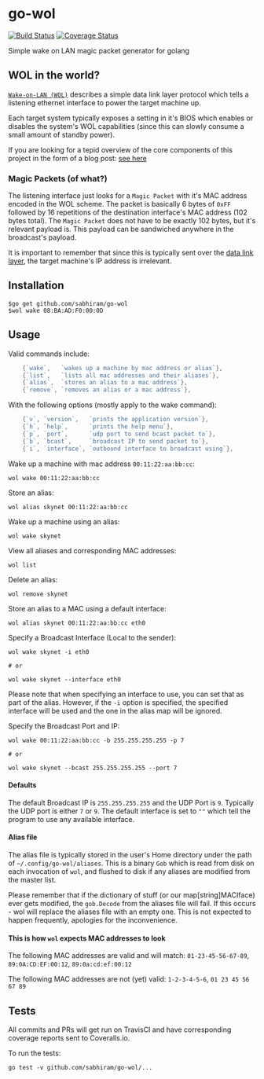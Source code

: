 # go-wol

[![Build Status](https://travis-ci.org/sabhiram/go-wol.svg?branch=master)](https://travis-ci.org/sabhiram/go-wol) [![Coverage Status](https://coveralls.io/repos/sabhiram/go-wol/badge.svg)](https://coveralls.io/r/sabhiram/go-wol)

Simple wake on LAN magic packet generator for golang

## WOL in the world?

[`Wake-on-LAN (WOL)`](http://en.wikipedia.org/wiki/Wake-on-LAN) describes a simple data link layer protocol which tells a listening ethernet interface to power the target machine up.

Each target system typically exposes a setting in it's BIOS which enables or disables the system's WOL capabilities (since this can slowly consume a small amount of standby power).

If you are looking for a tepid overview of the core components of this project in the form of a blog post: [see here](http://sabhiram.com/development/2015/02/16/sending_wol_packets_with_golang.html)

### Magic Packets (of what?)

The listening interface just looks for a `Magic Packet` with it's MAC address encoded in the WOL scheme. The packet is basically 6 bytes of `0xFF` followed by 16 repetitions of the destination interface's MAC address (102 bytes total). The `Magic Packet` does not have to be exactly 102 bytes, but it's relevant payload is. This payload can be sandwiched anywhere in the broadcast's payload.

It is important to remember that since this is typically sent over the [data link layer](http://en.wikipedia.org/wiki/Data_link_layer), the target machine's IP address is irrelevant.

## Installation

```
$go get github.com/sabhiram/go-wol
$wol wake 08:BA:AD:F0:00:0D
```

## Usage

Valid commands include:
```go
    {`wake`,   `wakes up a machine by mac address or alias`},
    {`list`,   `lists all mac addresses and their aliases`},
    {`alias`,  `stores an alias to a mac address`},
    {`remove`, `removes an alias or a mac address`},
```

With the following options (mostly apply to the wake command):
```go
    {`v`, `version`,   `prints the application version`},
    {`h`, `help`,      `prints the help menu`},
    {`p`, `port`,      `udp port to send bcast packet to`},
    {`b`, `bcast`,     `broadcast IP to send packet to`},
    {`i`, `interface`, `outbound interface to broadcast using`},
```

Wake up a machine with mac address `00:11:22:aa:bb:cc`:
    
    wol wake 00:11:22:aa:bb:cc

Store an alias:
    
    wol alias skynet 00:11:22:aa:bb:cc

Wake up a machine using an alias:

    wol wake skynet

View all aliases and corresponding MAC addresses:
    
    wol list

Delete an alias:
    
    wol remove skynet

Store an alias to a MAC using a default interface:

    wol alias skynet 00:11:22:aa:bb:cc eth0

Specify a Broadcast Interface (Local to the sender):
```
wol wake skynet -i eth0

# or

wol wake skynet --interface eth0
```

Please note that when specifying an interface to use, you can set that as part of the alias. However, if the `-i` option is specified, the specified interface will be used and the one in the alias map will be ignored.

Specify the Broadcast Port and IP:
```
wol wake 00:11:22:aa:bb:cc -b 255.255.255.255 -p 7

# or

wol wake skynet --bcast 255.255.255.255 --port 7
```

#### Defaults

The default Broadcast IP is `255.255.255.255` and the UDP Port is `9`. Typically the UDP port is either `7` or `9`. The default interface is set to `""` which tell the program to use any available interface.

#### Alias file

The alias file is typically stored in the user's Home directory under the path of `~/.config/go-wol/aliases`. This is a binary `Gob` which is read from disk on each invocation of `wol`, and flushed to disk if any aliases are modified from the master list.

Please remember that if the dictionary of stuff (or our map[string]MACIface) ever gets modified, the `gob.Decode` from the aliases file will fail. If this occurs - wol will replace the aliases file with an empty one. This is not expected to happen frequently, apologies for the inconvenience.

#### This is how `wol` expects MAC addresses to look

The following MAC addresses are valid and will match:
`01-23-45-56-67-89`, `89:0A:CD:EF:00:12`, `89:0a:cd:ef:00:12`

The following MAC addresses are not (yet) valid:
`1-2-3-4-5-6`, `01 23 45 56 67 89`

## Tests

All commits and PRs will get run on TravisCI and have corresponding coverage reports sent to Coveralls.io.

To run the tests:

    go test -v github.com/sabhiram/go-wol/...
